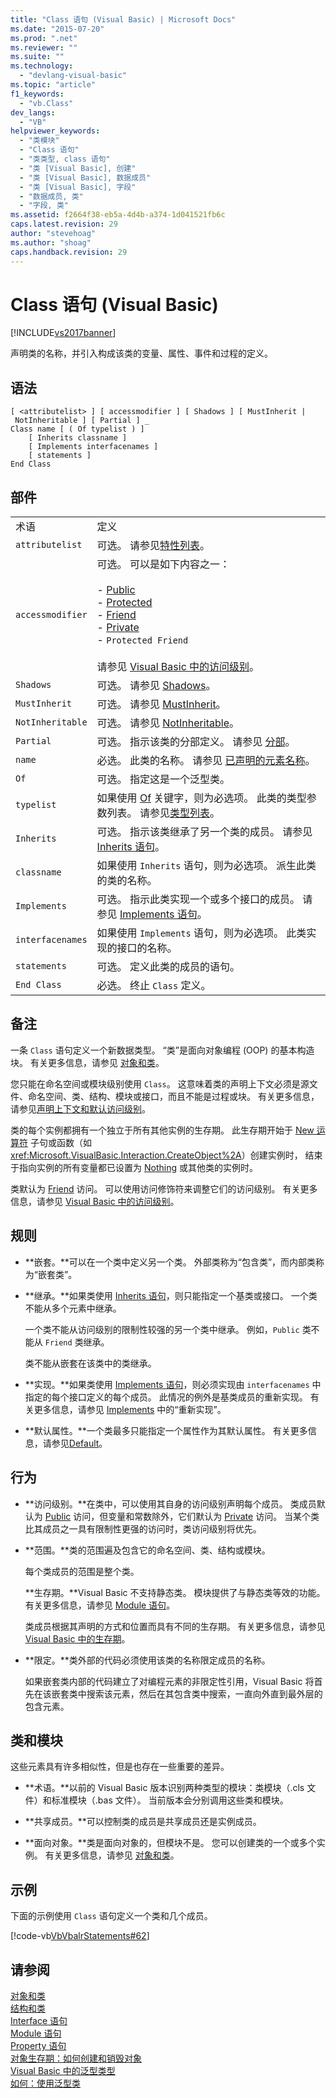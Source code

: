 ```yaml
---
title: "Class 语句 (Visual Basic) | Microsoft Docs"
ms.date: "2015-07-20"
ms.prod: ".net"
ms.reviewer: ""
ms.suite: ""
ms.technology: 
  - "devlang-visual-basic"
ms.topic: "article"
f1_keywords: 
  - "vb.Class"
dev_langs: 
  - "VB"
helpviewer_keywords: 
  - "类模块"
  - "Class 语句"
  - "类类型, class 语句"
  - "类 [Visual Basic], 创建"
  - "类 [Visual Basic], 数据成员"
  - "类 [Visual Basic], 字段"
  - "数据成员, 类"
  - "字段, 类"
ms.assetid: f2664f38-eb5a-4d4b-a374-1d041521fb6c
caps.latest.revision: 29
author: "stevehoag"
ms.author: "shoag"
caps.handback.revision: 29
---
```

# Class 语句 (Visual Basic)
[!INCLUDE[vs2017banner](../../../visual-basic/includes/vs2017banner.md)]

声明类的名称，并引入构成该类的变量、属性、事件和过程的定义。  
  
## 语法  
  
```  
[ <attributelist> ] [ accessmodifier ] [ Shadows ] [ MustInherit | NotInheritable ] [ Partial ] _  
Class name [ ( Of typelist ) ]  
    [ Inherits classname ]  
    [ Implements interfacenames ]  
    [ statements ]  
End Class  
```  
  
## 部件  
  
|||  
|-|-|  
|术语|定义|  
|`attributelist`|可选。  请参见[特性列表](../../../visual-basic/language-reference/statements/attribute-list.md)。|  
|`accessmodifier`|可选。  可以是如下内容之一：<br /><br /> -   [Public](../../../visual-basic/language-reference/modifiers/public.md)<br />-   [Protected](../../../visual-basic/language-reference/modifiers/protected.md)<br />-   [Friend](../../../visual-basic/language-reference/modifiers/friend.md)<br />-   [Private](../../../visual-basic/language-reference/modifiers/private.md)<br />-   `Protected Friend`<br /><br /> 请参见 [Visual Basic 中的访问级别](../../../visual-basic/programming-guide/language-features/declared-elements/access-levels.md)。|  
|`Shadows`|可选。  请参见 [Shadows](../../../visual-basic/language-reference/modifiers/shadows.md)。|  
|`MustInherit`|可选。  请参见 [MustInherit](../../../visual-basic/language-reference/modifiers/mustinherit.md)。|  
|`NotInheritable`|可选。  请参见 [NotInheritable](../../../visual-basic/language-reference/modifiers/notinheritable.md)。|  
|`Partial`|可选。  指示该类的分部定义。  请参见 [分部](../../../visual-basic/language-reference/modifiers/partial.md)。|  
|`name`|必选。  此类的名称。  请参见 [已声明的元素名称](../../../visual-basic/programming-guide/language-features/declared-elements/declared-element-names.md)。|  
|`Of`|可选。  指定这是一个泛型类。|  
|`typelist`|如果使用 [Of](../../../visual-basic/language-reference/statements/of-clause.md) 关键字，则为必选项。  此类的类型参数列表。  请参见[类型列表](../../../visual-basic/language-reference/statements/type-list.md)。|  
|`Inherits`|可选。  指示该类继承了另一个类的成员。  请参见 [Inherits 语句](../../../visual-basic/language-reference/statements/inherits-statement.md)。|  
|`classname`|如果使用 `Inherits` 语句，则为必选项。  派生此类的类的名称。|  
|`Implements`|可选。  指示此类实现一个或多个接口的成员。  请参见 [Implements 语句](../../../visual-basic/language-reference/statements/implements-statement.md)。|  
|`interfacenames`|如果使用 `Implements` 语句，则为必选项。  此类实现的接口的名称。|  
|`statements`|可选。  定义此类的成员的语句。|  
|`End Class`|必选。  终止 `Class` 定义。|  
  
## 备注  
 一条 `Class` 语句定义一个新数据类型。  “类”是面向对象编程 \(OOP\) 的基本构造块。  有关更多信息，请参见 [对象和类](../../../visual-basic/programming-guide/language-features/objects-and-classes/index.md)。  
  
 您只能在命名空间或模块级别使用 `Class`。  这意味着类的声明上下文必须是源文件、命名空间、类、结构、模块或接口，而且不能是过程或块。  有关更多信息，请参见[声明上下文和默认访问级别](../../../visual-basic/language-reference/statements/declaration-contexts-and-default-access-levels.md)。  
  
 类的每个实例都拥有一个独立于所有其他实例的生存期。  此生存期开始于 [New 运算符](../../../visual-basic/language-reference/operators/new-operator.md) 子句或函数（如 <xref:Microsoft.VisualBasic.Interaction.CreateObject%2A>）创建实例时，  结束于指向实例的所有变量都已设置为 [Nothing](../../../visual-basic/language-reference/nothing.md) 或其他类的实例时。  
  
 类默认为 [Friend](../../../visual-basic/language-reference/modifiers/friend.md) 访问。  可以使用访问修饰符来调整它们的访问级别。  有关更多信息，请参见 [Visual Basic 中的访问级别](../../../visual-basic/programming-guide/language-features/declared-elements/access-levels.md)。  
  
## 规则  
  
-   **嵌套。**可以在一个类中定义另一个类。  外部类称为“包含类”，而内部类称为“嵌套类”。  
  
-   **继承。**如果类使用 [Inherits 语句](../../../visual-basic/language-reference/statements/inherits-statement.md)，则只能指定一个基类或接口。  一个类不能从多个元素中继承。  
  
     一个类不能从访问级别的限制性较强的另一个类中继承。  例如，`Public` 类不能从 `Friend` 类继承。  
  
     类不能从嵌套在该类中的类继承。  
  
-   **实现。**如果类使用 [Implements 语句](../../../visual-basic/language-reference/statements/implements-statement.md)，则必须实现由 `interfacenames` 中指定的每个接口定义的每个成员。  此情况的例外是基类成员的重新实现。  有关更多信息，请参见 [Implements](../../../visual-basic/language-reference/statements/implements-clause.md) 中的“重新实现”。  
  
-   **默认属性。**一个类最多只能指定一个属性作为其默认属性。  有关更多信息，请参见[Default](../../../visual-basic/language-reference/modifiers/default.md)。  
  
## 行为  
  
-   **访问级别。**在类中，可以使用其自身的访问级别声明每个成员。  类成员默认为 [Public](../../../visual-basic/language-reference/modifiers/public.md) 访问，但变量和常数除外，它们默认为 [Private](../../../visual-basic/language-reference/modifiers/private.md) 访问。  当某个类比其成员之一具有限制性更强的访问时，类访问级别将优先。  
  
-   **范围。**类的范围遍及包含它的命名空间、类、结构或模块。  
  
     每个类成员的范围是整个类。  
  
     **生存期。**Visual Basic 不支持静态类。  模块提供了与静态类等效的功能。  有关更多信息，请参见 [Module 语句](../../../visual-basic/language-reference/statements/module-statement.md)。  
  
     类成员根据其声明的方式和位置而具有不同的生存期。  有关更多信息，请参见 [Visual Basic 中的生存期](../../../visual-basic/programming-guide/language-features/declared-elements/lifetime.md)。  
  
-   **限定。**类外部的代码必须使用该类的名称限定成员的名称。  
  
     如果嵌套类内部的代码建立了对编程元素的非限定性引用，Visual Basic 将首先在该嵌套类中搜索该元素，然后在其包含类中搜索，一直向外直到最外层的包含元素。  
  
## 类和模块  
 这些元素具有许多相似性，但是也存在一些重要的差异。  
  
-   **术语。**以前的 Visual Basic 版本识别两种类型的模块：类模块（.cls 文件）和标准模块（.bas 文件）。  当前版本会分别调用这些类和模块。  
  
-   **共享成员。**可以控制类的成员是共享成员还是实例成员。  
  
-   **面向对象。**类是面向对象的，但模块不是。  您可以创建类的一个或多个实例。  有关更多信息，请参见 [对象和类](../../../visual-basic/programming-guide/language-features/objects-and-classes/index.md)。  
  
## 示例  
 下面的示例使用 `Class` 语句定义一个类和几个成员。  
  
 [!code-vb[VbVbalrStatements#62](../../../visual-basic/language-reference/error-messages/codesnippet/VisualBasic/class-statement_1.vb)]  
  
## 请参阅  
 [对象和类](../../../visual-basic/programming-guide/language-features/objects-and-classes/index.md)   
 [结构和类](../../../visual-basic/programming-guide/language-features/data-types/structures-and-classes.md)   
 [Interface 语句](../../../visual-basic/language-reference/statements/interface-statement.md)   
 [Module 语句](../../../visual-basic/language-reference/statements/module-statement.md)   
 [Property 语句](../../../visual-basic/language-reference/statements/property-statement.md)   
 [对象生存期：如何创建和销毁对象](../../../visual-basic/programming-guide/language-features/objects-and-classes/object-lifetime-how-objects-are-created-and-destroyed.md)   
 [Visual Basic 中的泛型类型](../../../visual-basic/programming-guide/language-features/data-types/generic-types.md)   
 [如何：使用泛型类](../../../visual-basic/programming-guide/language-features/data-types/how-to-use-a-generic-class.md)